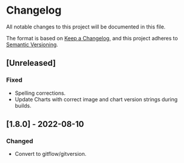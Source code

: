 # Changelog

All notable changes to this project will be documented in this file.

The format is based on [Keep a Changelog](https://keepachangelog.com/en/1.0.0/),
and this project adheres to [Semantic Versioning](https://semver.org/spec/v2.0.0.html).

## [Unreleased]
### Fixed
- Spelling corrections.
- Update Charts with correct image and chart version strings during builds.

## [1.8.0] - 2022-08-10
### Changed
- Convert to gitflow/gitversion.

